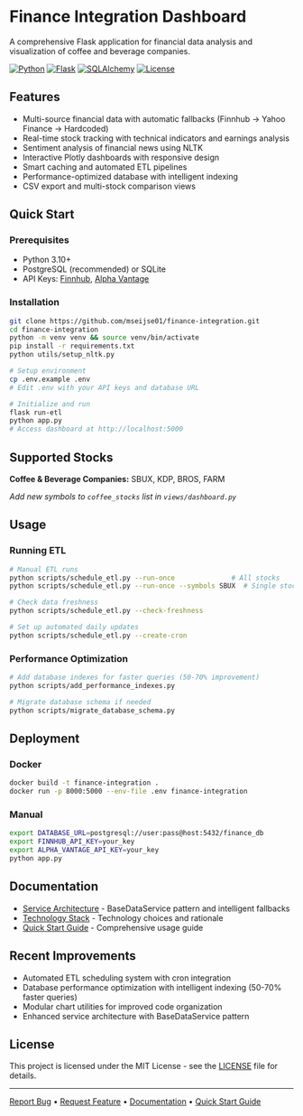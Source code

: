 # Finance Integration Dashboard

A comprehensive Flask application for financial data analysis and visualization of coffee and beverage companies.

[![Python](https://img.shields.io/badge/Python-3.10%2B-blue.svg)](https://python.org)
[![Flask](https://img.shields.io/badge/Flask-2.0%2B-green.svg)](https://flask.palletsprojects.com/)
[![SQLAlchemy](https://img.shields.io/badge/SQLAlchemy-1.4-orange.svg)](https://sqlalchemy.org)
[![License](https://img.shields.io/badge/License-MIT-yellow.svg)](LICENSE)

## Features

- Multi-source financial data with automatic fallbacks (Finnhub → Yahoo Finance → Hardcoded)
- Real-time stock tracking with technical indicators and earnings analysis
- Sentiment analysis of financial news using NLTK
- Interactive Plotly dashboards with responsive design
- Smart caching and automated ETL pipelines
- Performance-optimized database with intelligent indexing
- CSV export and multi-stock comparison views

## Quick Start

### Prerequisites
- Python 3.10+
- PostgreSQL (recommended) or SQLite
- API Keys: [Finnhub](https://finnhub.io/), [Alpha Vantage](https://www.alphavantage.co/)

### Installation

```bash
git clone https://github.com/mseijse01/finance-integration.git
cd finance-integration
python -m venv venv && source venv/bin/activate
pip install -r requirements.txt
python utils/setup_nltk.py

# Setup environment
cp .env.example .env
# Edit .env with your API keys and database URL

# Initialize and run
flask run-etl
python app.py
# Access dashboard at http://localhost:5000
```

## Supported Stocks

**Coffee & Beverage Companies:** SBUX, KDP, BROS, FARM

*Add new symbols to `coffee_stocks` list in `views/dashboard.py`*

## Usage

### Running ETL
```bash
# Manual ETL runs
python scripts/schedule_etl.py --run-once              # All stocks
python scripts/schedule_etl.py --run-once --symbols SBUX  # Single stock

# Check data freshness
python scripts/schedule_etl.py --check-freshness

# Set up automated daily updates
python scripts/schedule_etl.py --create-cron
```

### Performance Optimization
```bash
# Add database indexes for faster queries (50-70% improvement)
python scripts/add_performance_indexes.py

# Migrate database schema if needed
python scripts/migrate_database_schema.py
```

## Deployment

### Docker
```bash
docker build -t finance-integration .
docker run -p 8000:5000 --env-file .env finance-integration
```

### Manual
```bash
export DATABASE_URL=postgresql://user:pass@host:5432/finance_db
export FINNHUB_API_KEY=your_key
export ALPHA_VANTAGE_API_KEY=your_key
python app.py
```

## Documentation

- [Service Architecture](docs/service_architecture.md) - BaseDataService pattern and intelligent fallbacks
- [Technology Stack](docs/technology_stack.md) - Technology choices and rationale
- [Quick Start Guide](docs/quick_start_guide.md) - Comprehensive usage guide

## Recent Improvements

- Automated ETL scheduling system with cron integration
- Database performance optimization with intelligent indexing (50-70% faster queries)
- Modular chart utilities for improved code organization
- Enhanced service architecture with BaseDataService pattern

## License

This project is licensed under the MIT License - see the [LICENSE](LICENSE) file for details.

---

[Report Bug](https://github.com/mseijse01/finance-integration/issues) • [Request Feature](https://github.com/mseijse01/finance-integration/issues) • [Documentation](docs/) • [Quick Start Guide](docs/quick_start_guide.md)
